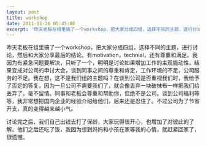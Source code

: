 ```yaml
---
layout: post
title: workshop
date: 2011-11-26 05:45:08
excerpt: '昨天老板在组里搞了一个workshop，把大家分成四组，选择不同的主题，进行讨论，然后和大家分享最后的结论。有motivation，technial，还有尊重和满足。我因为有紧急问题要解决，只听了一个'
---
```




昨天老板在组里搞了一个workshop，把大家分成四组，选择不同的主题，进行讨论，然后和大家分享最后的结论。有motivation，technial，还有尊重和满足。我因为有紧急问题要解决，只听了一个，明明是讨论如果增加工作的主观能动性，结果变成对公司的申讨大会，谈到同事之间的尊重和肯定，工作环境的不足，公司服务的不足。我在想，这不是我们组的主题吗？在谈到公司是否重视我们时，我给予了否定的答复，因为一旦公司不需要我们了，就会像丢弃一块破抹布一样把我们给丢弃了，毫不留情。同事和老板会尊重和帮助你，但绝不是公司。谈到公司福利等等，我非常想把国内企业的经验介绍给他们，后来还是忍住了。不过公司为了节省开支，真的变得越来越小气。


讨论完之后，我们自己出钱去打了保龄，大家玩得很开心，也增加了对彼此的了解。他们之后还吃了饭，我因为想到妈妈和小孩在家等我的心情，就赶紧回家了，很遗憾。


